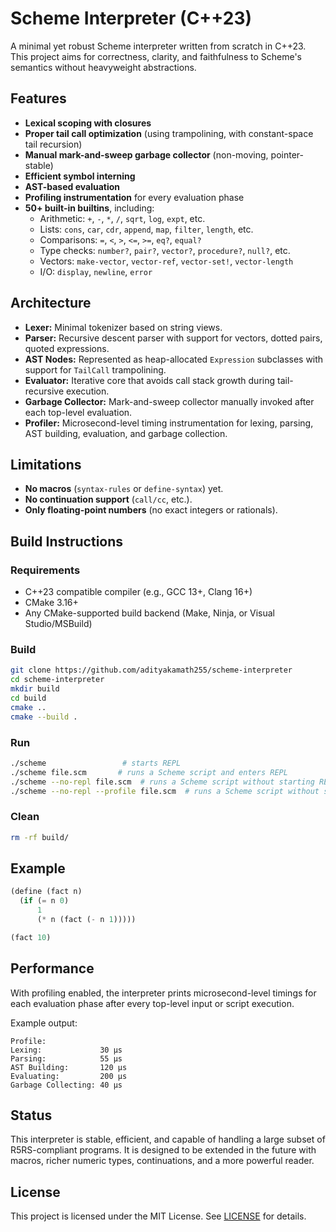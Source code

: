 # Scheme Interpreter (C++23)

A minimal yet robust Scheme interpreter written from scratch in C++23. This project aims for correctness, clarity, and faithfulness to Scheme's semantics without heavyweight abstractions.

## Features

- **Lexical scoping with closures**
- **Proper tail call optimization** (using trampolining, with constant-space tail recursion)
- **Manual mark-and-sweep garbage collector** (non-moving, pointer-stable)
- **Efficient symbol interning**
- **AST-based evaluation** 
- **Profiling instrumentation** for every evaluation phase
- **50+ built-in builtins**, including:
  - Arithmetic: `+`, `-`, `*`, `/`, `sqrt`, `log`, `expt`, etc.
  - Lists: `cons`, `car`, `cdr`, `append`, `map`, `filter`, `length`, etc.
  - Comparisons: `=`, `<`, `>`, `<=`, `>=`, `eq?`, `equal?`
  - Type checks: `number?`, `pair?`, `vector?`, `procedure?`, `null?`, etc.
  - Vectors: `make-vector`, `vector-ref`, `vector-set!`, `vector-length`
  - I/O: `display`, `newline`, `error`

## Architecture

- **Lexer:** Minimal tokenizer based on string views. 
- **Parser:** Recursive descent parser with support for vectors, dotted pairs, quoted expressions.
- **AST Nodes:** Represented as heap-allocated `Expression` subclasses with support for `TailCall` trampolining.
- **Evaluator:** Iterative core that avoids call stack growth during tail-recursive execution.
- **Garbage Collector:** Mark-and-sweep collector manually invoked after each top-level evaluation.
- **Profiler:** Microsecond-level timing instrumentation for lexing, parsing, AST building, evaluation, and garbage collection.

## Limitations

- **No macros** (`syntax-rules` or `define-syntax`) yet.
- **No continuation support** (`call/cc`, etc.).
- **Only floating-point numbers** (no exact integers or rationals).

## Build Instructions

### Requirements

- C++23 compatible compiler (e.g., GCC 13+, Clang 16+)
- CMake 3.16+
- Any CMake-supported build backend (Make, Ninja, or Visual Studio/MSBuild)

### Build

```bash
git clone https://github.com/adityakamath255/scheme-interpreter
cd scheme-interpreter
mkdir build
cd build
cmake ..
cmake --build .
```

### Run

```bash
./scheme                 # starts REPL
./scheme file.scm       # runs a Scheme script and enters REPL
./scheme --no-repl file.scm  # runs a Scheme script without starting REPL
./scheme --no-repl --profile file.scm  # runs a Scheme script without starting REPL and with profiling information displayed
```

### Clean

```bash
rm -rf build/
```

## Example

```scheme
(define (fact n)
  (if (= n 0)
      1
      (* n (fact (- n 1)))))

(fact 10)
```

## Performance

With profiling enabled, the interpreter prints microsecond-level timings for each evaluation phase after every top-level input or script execution.

Example output:

```
Profile:
Lexing:             30 μs
Parsing:            55 μs
AST Building:       120 μs
Evaluating:         200 μs
Garbage Collecting: 40 μs
```

## Status

This interpreter is stable, efficient, and capable of handling a large subset of R5RS-compliant programs. It is designed to be extended in the future with macros, richer numeric types, continuations, and a more powerful reader.

## License

This project is licensed under the MIT License. See [LICENSE](./LICENSE) for details.
